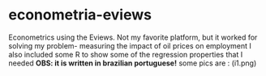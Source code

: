 # econometria-eviews
Econometrics using the Eviews. Not my favorite platform, but it worked for solving my problem- measuring the impact of oil prices on employment
 I also included some R to show some of the regression properties that I needed
**OBS: it is written in brazilian portuguese!**
some pics are :
(i1.png)
